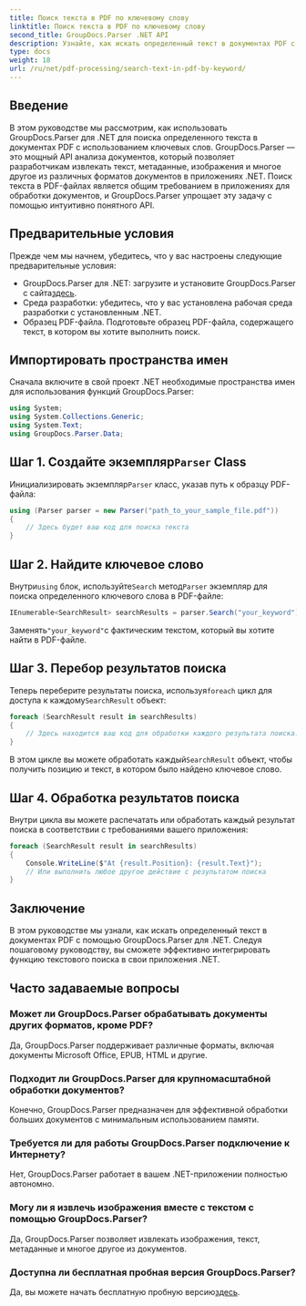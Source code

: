 ```yaml
---
title: Поиск текста в PDF по ключевому слову
linktitle: Поиск текста в PDF по ключевому слову
second_title: GroupDocs.Parser .NET API
description: Узнайте, как искать определенный текст в документах PDF с помощью GroupDocs.Parser для .NET. Эффективно интегрируйте мощные возможности текстового поиска в свою .NET.
type: docs
weight: 18
url: /ru/net/pdf-processing/search-text-in-pdf-by-keyword/
---
```

## Введение
В этом руководстве мы рассмотрим, как использовать GroupDocs.Parser для .NET для поиска определенного текста в документах PDF с использованием ключевых слов. GroupDocs.Parser — это мощный API анализа документов, который позволяет разработчикам извлекать текст, метаданные, изображения и многое другое из различных форматов документов в приложениях .NET. Поиск текста в PDF-файлах является общим требованием в приложениях для обработки документов, и GroupDocs.Parser упрощает эту задачу с помощью интуитивно понятного API.
## Предварительные условия
Прежде чем мы начнем, убедитесь, что у вас настроены следующие предварительные условия:
-  GroupDocs.Parser для .NET: загрузите и установите GroupDocs.Parser с сайта[здесь](https://releases.groupdocs.com/parser/net/).
- Среда разработки: убедитесь, что у вас установлена рабочая среда разработки с установленным .NET.
- Образец PDF-файла. Подготовьте образец PDF-файла, содержащего текст, в котором вы хотите выполнить поиск.

## Импортировать пространства имен
Сначала включите в свой проект .NET необходимые пространства имен для использования функций GroupDocs.Parser:
```csharp
using System;
using System.Collections.Generic;
using System.Text;
using GroupDocs.Parser.Data;
```
##  Шаг 1. Создайте экземпляр`Parser` Class
 Инициализировать экземпляр`Parser` класс, указав путь к образцу PDF-файла:
```csharp
using (Parser parser = new Parser("path_to_your_sample_file.pdf"))
{
    // Здесь будет ваш код для поиска текста
}
```
## Шаг 2. Найдите ключевое слово
 Внутри`using` блок, используйте`Search` метод`Parser` экземпляр для поиска определенного ключевого слова в PDF-файле:
```csharp
IEnumerable<SearchResult> searchResults = parser.Search("your_keyword");
```
 Заменять`"your_keyword"`с фактическим текстом, который вы хотите найти в PDF-файле.
## Шаг 3. Перебор результатов поиска
 Теперь переберите результаты поиска, используя`foreach` цикл для доступа к каждому`SearchResult` объект:
```csharp
foreach (SearchResult result in searchResults)
{
    // Здесь находится ваш код для обработки каждого результата поиска.
}
```
 В этом цикле вы можете обработать каждый`SearchResult` объект, чтобы получить позицию и текст, в котором было найдено ключевое слово.
## Шаг 4. Обработка результатов поиска
Внутри цикла вы можете распечатать или обработать каждый результат поиска в соответствии с требованиями вашего приложения:
```csharp
foreach (SearchResult result in searchResults)
{
    Console.WriteLine($"At {result.Position}: {result.Text}");
    // Или выполнить любое другое действие с результатом поиска
}
```

## Заключение
В этом руководстве мы узнали, как искать определенный текст в документах PDF с помощью GroupDocs.Parser для .NET. Следуя пошаговому руководству, вы сможете эффективно интегрировать функцию текстового поиска в свои приложения .NET.

## Часто задаваемые вопросы
### Может ли GroupDocs.Parser обрабатывать документы других форматов, кроме PDF?
Да, GroupDocs.Parser поддерживает различные форматы, включая документы Microsoft Office, EPUB, HTML и другие.
### Подходит ли GroupDocs.Parser для крупномасштабной обработки документов?
Конечно, GroupDocs.Parser предназначен для эффективной обработки больших документов с минимальным использованием памяти.
### Требуется ли для работы GroupDocs.Parser подключение к Интернету?
Нет, GroupDocs.Parser работает в вашем .NET-приложении полностью автономно.
### Могу ли я извлечь изображения вместе с текстом с помощью GroupDocs.Parser?
Да, GroupDocs.Parser позволяет извлекать изображения, текст, метаданные и многое другое из документов.
### Доступна ли бесплатная пробная версия GroupDocs.Parser?
 Да, вы можете начать бесплатную пробную версию[здесь](https://releases.groupdocs.com/).